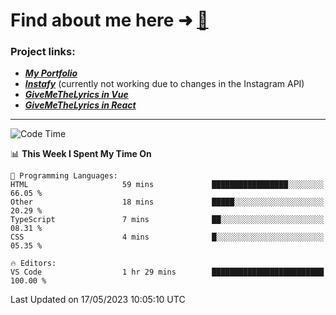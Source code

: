 # Find about me here ➜ [🧑](https://pauabella.dev)

### Project links:
- ***[My Portfolio](https://pauabella.dev)***
- ***[Instafy](https://instafy.me)*** (currently not working due to changes in the Instagram API)
- ***[GiveMeTheLyrics in Vue](https://lyrics.pauabella.dev)***
- ***[GiveMeTheLyrics in React](https://pauabella.dev/GiveMeTheLyrics)***

---
<!--START_SECTION:waka-->
![Code Time](http://img.shields.io/badge/Code%20Time-2%2C151%20hrs%2036%20mins-blue)

📊 **This Week I Spent My Time On** 

```text
💬 Programming Languages: 
HTML                     59 mins             █████████████████░░░░░░░░   66.05 % 
Other                    18 mins             █████░░░░░░░░░░░░░░░░░░░░   20.29 % 
TypeScript               7 mins              ██░░░░░░░░░░░░░░░░░░░░░░░   08.31 % 
CSS                      4 mins              █░░░░░░░░░░░░░░░░░░░░░░░░   05.35 % 

🔥 Editors: 
VS Code                  1 hr 29 mins        █████████████████████████   100.00 % 
```


 Last Updated on 17/05/2023 10:05:10 UTC
<!--END_SECTION:waka-->
